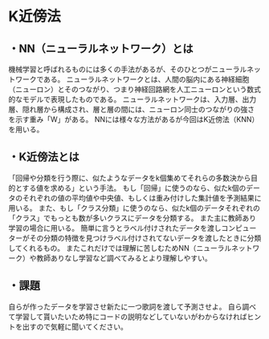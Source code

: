 # K近傍法
## ・NN（ニューラルネットワーク）とは
機械学習と呼ばれるものには多くの手法があるが、そのひとつがニューラルネットワークである。
ニューラルネットワークとは、人間の脳内にある神経細胞（ニューロン）とそのつながり、つまり神経回路網を人工ニューロンという数式的なモデルで表現したものである。
ニューラルネットワークは、入力層、出力層、隠れ層から構成され、層と層の間には、ニューロン同士のつながりの強さを示す重み「W」がある。
NNには様々な方法があるが今回はK近傍法（KNN）を用いる。
## ・K近傍法とは
「回帰や分類を行う際に、似たようなデータをk個集めてそれらの多数決から目的とする値を求める」という手法。 もし「回帰」に使うのなら、似たk個のデータのそれぞれの値の平均値や中央値、もしくは重み付けした集計値を予測結果に用いる。 また、もし「クラス分類」に使うのなら、似たk個のデータそれぞれの「クラス」でもっとも数が多いクラスにデータを分類する。
また主に教師あり学習の場合に用いる。
簡単に言うとラベル付けされたデータを渡しコンピューターがその分類の特徴を見つけラベル付けされてないデータを渡したときに分類してくれるもの。
またこれだけでは理解に苦しむためNN（ニューラルネットワーク）や教師ありなし学習など調べてみるとより理解しやすい。
## ・課題
自らが作ったデータを学習させ新たに一つ歌詞を渡して予測させよ。
自ら調べて学習して貰いたいため特にコードの説明などしていないがわからなければヒントを出すので気軽に聞いてください。